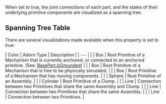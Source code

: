 When set to true, the joint connections of each part, and the states of their underlying primitive components are visualized as a spanning tree.

## Spanning Tree Table

There are several visualizations made available when this property is set to true:

| Color | Adorn Type | Description |
| --- |
|  | Box | Root Primitive of a Mechanism that is currently anchored, or connected to an anchored primitive. (See: [BasePart.IsGrounded](https://developer.roblox.com/api-reference/function/BasePart/IsGrounded)) |
|  | Box | Root Primitive of a Mechanism that is free to be physically simulated. |
|  | Box | Root Primitive of a Mechanism that has moving components. |
|  | Sphere | Root Primitive of an Assembly. |
|  | Cylinder | Root Primitive of a Clump. |
|  | Line | Connection between two Primitives that share the same Assembly and Clump. |
|  | Line | Connection between two Primitives that share the same Assembly. |
|  | Line | Connection between two Primitives. |